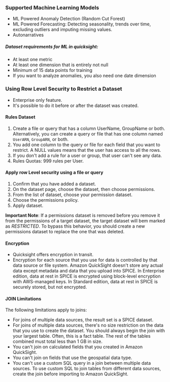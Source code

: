 ### Supported Machine Learning Models
- ML Powered Anomaly Detection (Random Cut Forest)
- ML Powered Forecasting: Detecting seasonality, trends over time, excluding outliers and imputing missing values.
- Autonarratives


##### Dataset requirements for ML in quicksight:
- At least one metric
- At least one dimension that is entirely not null
- Minimum of 15 data points for training
- If you want to analyze anomalies, you also need one date dimension


### Using Row Level Security to Restrict a Dataset
- Enterprise only feature.
- It's possible to do it before or after the dataset was created.


#### Rules Dataset
1. Create a file or query that has a column UserName, GroupName or both.  Alternatively, you can create a query or file that has one column named `UserARN`, `GroupARN`, or both.
2. You add one column to the query or file for each field that you want to restrict. A NULL values means that the user has access to all the rows.
3. If you don't add a rule for a user or group, that user can't see any data.
4. Rules Quotas: 999 rules per User.
#### Apply row Level security using a file or query
1. Confirm that you have added a dataset.
2. On the dataset page, choose the dataset, then choose permissions.
3. From the list of dataset, choose your permission dataset.
4. Choose the permissions policy.
5. Apply dataset.


**Important Note**: If a permissions dataset is removed before you remove it from the permissions of a target dataset, the target dataset will bem marked as *RESTRICTED*. To bypass this behavior, you should create a new permissions dataset to replace the one that was deleted.


#### Encryption
- Quicksight offers encryption in transit.
- Encryption for each source that you use for data is controlled by that data source or file system. Amazon QuickSight doesn't store any actual data except metadata and data that you upload into SPICE. In Enterprise edition, data at rest in SPICE is encrypted using block-level encryption with AWS-managed keys. In Standard edition, data at rest in SPICE is securely stored, but not encrypted.


#### JOIN Limitations
The following limitations apply to joins:

-   For joins of multiple data sources, the result set is a SPICE dataset.
-   For joins of multiple data sources, there's no size restriction on the data that you use to create the dataset. You should always begin the join with your largest table. Often, this is a fact table. The rest of the tables combined must total less than 1 GB in size.
-   You can't join on calculated fields that you created in Amazon QuickSight.
-   You can't join on fields that use the geospatial data type.
-   You can't use a custom SQL query in a join between multiple data sources. To use custom SQL to join tables from different data sources, create the join before importing to Amazon QuickSight.

